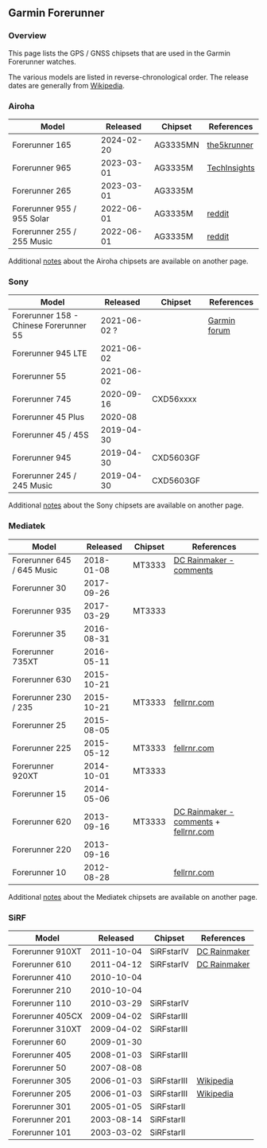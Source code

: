 ## Garmin Forerunner

### Overview

This page lists the GPS / GNSS chipsets that are used in the Garmin Forerunner watches.

The various models are listed in reverse-chronological order. The release dates are generally from [Wikipedia](https://en.wikipedia.org/wiki/Garmin_Forerunner#Release_history).



### Airoha

| Model                       | Released   | Chipset | References |
| --------------------------- | ---------- | ---------- | ---------- |
| Forerunner 165              | 2024-02-20 | AG3335MN | [the5krunner](https://the5krunner.com/2024/03/02/garmin-forerunner-165-review-specifications/) |
| Forerunner 965              | 2023-03-01 | AG3335M | [TechInsights](https://www.techinsights.com/blog/deep-dive-teardown-garmin-forerunner-965-a04578-smartwatch) |
| Forerunner 265              | 2023-03-01 | AG3335M |  |
| Forerunner 955 / 955  Solar | 2022-06-01 | AG3335M | [reddit](https://www.reddit.com/r/GarminWatches/comments/126v3m7/comment/jebutnb/) |
| Forerunner 255 / 255  Music | 2022-06-01 | AG3335M | [reddit](https://www.reddit.com/r/GarminWatches/comments/126v3m7/comment/jebutnb/) |

Additional [notes](../../../chipsets/airoha/devices.md) about the Airoha chipsets are available on another page.



### Sony

| Model                       | Released   | Chipset | References |
| --------------------------- | ---------- | ---------- | ---------- |
| Forerunner 158 - Chinese Forerunner 55 | 2021-06-02 ? |  | [Garmin forum](https://forums.garmin.com/developer/connect-iq/f/discussion/271658/what-is-it-fr158) |
| Forerunner 945 LTE          | 2021-06-02 |  |  |
| Forerunner 55               | 2021-06-02 |  |  |
| Forerunner 745              | 2020-09-16 | CXD56xxxx |  |
| Forerunner 45 Plus | 2020-08 |  | |
| Forerunner 45 / 45S         | 2019-04-30 |  |  |
| Forerunner 945              | 2019-04-30 | CXD5603GF |            |
| Forerunner 245 / 245  Music | 2019-04-30 | CXD5603GF |  |

Additional [notes](../../../chipsets/sony/devices.md) about the Sony chipsets are available on another page.



### Mediatek

| Model                       | Released   | Chipset | References |
| --------------------------- | ---------- | ---------- | ---------- |
| Forerunner 645 / 645  Music | 2018-01-08 | MT3333 | [DC Rainmaker - comments](https://www.dcrainmaker.com/2018/01/garmin-forerunner-645-music-gps-watch.html/comment-page-1) |
| Forerunner 30               | 2017-09-26 |  |  |
| Forerunner 935              | 2017-03-29 | MT3333 |  |
| Forerunner 35               | 2016-08-31 |  |  |
| Forerunner 735XT            | 2016-05-11 |  |  |
| Forerunner 630              | 2015-10-21 |  |  |
| Forerunner 230 / 235        | 2015-10-21 | MT3333 | [fellrnr.com](https://fellrnr.com/wiki/GPS_Accuracy-summary) |
| Forerunner 25               | 2015-08-05 |  |  |
| Forerunner 225              | 2015-05-12 | MT3333 | [fellrnr.com](https://fellrnr.com/wiki/GPS_Accuracy-summary) |
| Forerunner 920XT            | 2014-10-01 | MT3333 |  |
| Forerunner 15               | 2014-05-06 |  |  |
| Forerunner 620              | 2013-09-16 | MT3333 | [DC Rainmaker - comments](https://www.dcrainmaker.com/2013/11/garmin-forerunner-review.html/comment-page-4) + [fellrnr.com](https://fellrnr.com/wiki/GPS_Accuracy-summary) |
| Forerunner 220              | 2013-09-16 |  |  |
| Forerunner 10    | 2012-08-28 |  | [fellrnr.com](https://fellrnr.com/wiki/GPS_Accuracy-summary) |

Additional [notes](../../../chipsets/mediatek/devices.md) about the Mediatek chipsets are available on another page.




### SiRF

| Model                       | Released   | Chipset | References |
| --------------------------- | ---------- | ---------- | ---------- |
| Forerunner 910XT | 2011-10-04 | SiRFstarIV | [DC Rainmaker](https://www.dcrainmaker.com/2011/10/garmin-forerunner-910xt-in-depth-review.html) |
| Forerunner 610   | 2011-04-12 | SiRFstarIV | [DC Rainmaker](https://www.dcrainmaker.com/2011/04/garmin-forerunner-610-in-depth-review.html) |
| Forerunner 410   | 2010-10-04 |  |  |
| Forerunner 210   | 2010-10-04 |  |  |
| Forerunner 110   | 2010-03-29 | SiRFstarIV |  |
| Forerunner 405CX | 2009-04-02 | SiRFstarIII |  |
| Forerunner 310XT | 2009-04-02 | SiRFstarIII |  |
| Forerunner 60    | 2009-01-30 |  |  |
| Forerunner 405   | 2008-01-03 | SiRFstarIII |  |
| Forerunner 50    | 2007-08-08 |  |  |
| Forerunner 305   | 2006-01-03 | SiRFstarIII | [Wikipedia](https://en.wikipedia.org/wiki/Garmin_Forerunner#Models) |
| Forerunner 205   | 2006-01-03 | SiRFstarIII | [Wikipedia](https://en.wikipedia.org/wiki/Garmin_Forerunner#Models) |
| Forerunner 301   | 2005-01-05 | SiRFstarII |  |
| Forerunner 201   | 2003-08-14 | SiRFstarII |  |
| Forerunner 101   | 2003-03-02 | SiRFstarII |  |


